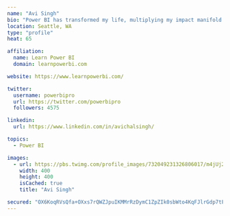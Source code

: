 ```yaml
---
name: "Avi Singh"
bio: "Power BI has transformed my life, multiplying my impact manifold. Now I am on a mission to spread the word and share the knowledge"
location: Seattle, WA
type: "profile"
heat: 65

affiliation:
  name: Learn Power BI
  domain: learnpowerbi.com

website: https://www.learnpowerbi.com/

twitter:
  username: powerbipro
  url: https://twitter.com/powerbipro
  followers: 4575

linkedin:
  url: https://www.linkedin.com/in/avichalsingh/

topics:
  - Power BI

images:
  - url: https://pbs.twimg.com/profile_images/732049231326806017/m4jUj2Lu_400x400.jpg
    width: 400
    height: 400
    isCached: true
    title: "Avi Singh"

secured: "OX6KoqRVsQfa+OXxs7rQWZJpuIKMMrRzDymC1ZpZIk0sbWto4KqFJlrGdp7tFoqNcRGBZonlGNFf8Fw8KG2Sgz0BV0UJ9L/PZrRcqkt1G9Mhjykg0lYEmsJa3jFXdtd2rpSdsuhY09XEQMz0thRMxi+lcgSZ3JcfIpYew98MaJzrm6+Iu48z1ZWMGHBsgvdURXMjPUOOLUxQY5wbfw22ANcK+YLjtRwJOglaMD41mP5OvMht4YS3w487SIjtrYdJT8W5vPLaqurh2Et/zbTEteZThzqIufp1Ns+FPtUtWJ0mSUJXJhhqlwQSdOQUu+Ob3kHwLxrxIYMghUUvyGYsJpSsJAQFYHJnEJHWaDNqVC+AfFylz2wH6nNotadg95D/2GbaTMVdCkyVCRmr3dIi43+7wCxxLOf3ScecG5AJA6g=;MiUbEH9TxzgumOBn6aiblg=="
---
```


